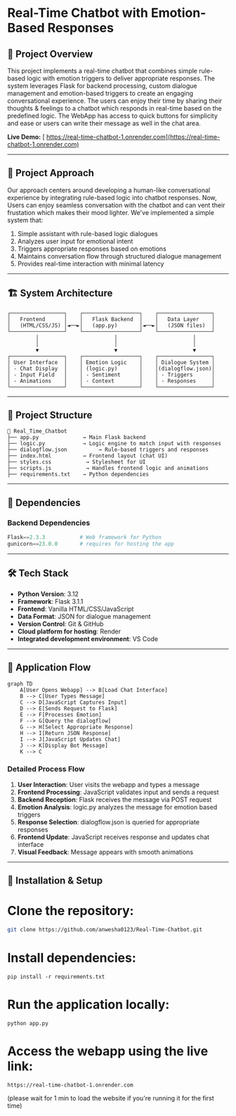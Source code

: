 # Real-Time Chatbot with Emotion-Based Responses

## 🌟 Project Overview

This project implements a real-time chatbot that combines simple rule-based logic with emotion triggers to deliver appropriate responses. The system leverages Flask for backend processing, custom dialogue management and emotion-based triggers to create an engaging conversational experience.
The users can enjoy their time by sharing their thoughts & feelings to a chatbot which responds in real-time based on the predefined logic. The WebApp has access to quick buttons for simplicity and ease or users can write their message as well in the chat area.

**Live Demo:** [ https://real-time-chatbot-1.onrender.com](https://real-time-chatbot-1.onrender.com)

---

## 🎯 Project Approach

Our approach centers around developing a human-like conversational experience by integrating rule-based logic into chatbot responses. Now, Users can enjoy seamless conversation with the chatbot and can vent their frustation which makes their mood lighter. We've implemented a simple system that:

1. Simple assistant with rule-based logic dialogues
2. Analyzes user input for emotional intent
3. Triggers appropriate responses based on emotions
4. Maintains conversation flow through structured dialogue management
5. Provides real-time interaction with minimal latency

---

## 🏗️ System Architecture

```
┌─────────────────┐    ┌──────────────────┐    ┌─────────────────┐
│   Frontend      │    │   Flask Backend  │    │   Data Layer    │
│   (HTML/CSS/JS) │◄──►│   (app.py)       │◄──►│   (JSON files)  │
└─────────────────┘    └──────────────────┘    └─────────────────┘
         │                        │                        │
         │                        │                        │
         ▼                        ▼                        ▼
┌─────────────────┐    ┌──────────────────┐    ┌─────────────────┐
│ User Interface  │    │ Emotion Logic    │    │ Dialogue System │
│ - Chat Display  │    │ (logic.py)       │    │(dialogflow.json)│
│ - Input Field   │    │ - Sentiment      │    │ - Triggers      │
│ - Animations    │    │ - Context        │    │ - Responses     │
└─────────────────┘    └──────────────────┘    └─────────────────┘
```

---

## 📁 Project Structure

```plaintext
📁 Real_Time_Chatbot
├── app.py              → Main Flask backend
├── logic.py            → Logic engine to match input with responses
├── dialogflow.json          → Rule-based triggers and responses
├── index.html          → Frontend layout (chat UI)
├── styles.css           → Stylesheet for UI
├── scripts.js           → Handles frontend logic and animations
├── requirements.txt    → Python dependencies
```
---

## 🔧 Dependencies

### **Backend Dependencies**
```python
Flask==2.3.3           # Web framework for Python
gunicorn==23.0.0       # requires for hosting the app
```
---
## 🛠️ Tech Stack

- **Python Version**: 3.12
- **Framework**: Flask 3.1.1
- **Frontend**: Vanilla HTML/CSS/JavaScript
- **Data Format**: JSON for dialogue management
- **Version Control**: Git & GitHub
- **Cloud platform for hosting**: Render
- **Integrated development environment**: VS Code
---

## 🔄 Application Flow

```mermaid
graph TD
    A[User Opens Webapp] --> B[Load Chat Interface]
    B --> C[User Types Message]
    C --> D[JavaScript Captures Input]
    D --> E[Sends Request to Flask]
    E --> F[Processes Emotion]
    F --> G[Query the dialogflow]
    G --> H[Select Appropriate Response]
    H --> I[Return JSON Response]
    I --> J[JavaScript Updates Chat]
    J --> K[Display Bot Message]
    K --> C
```

### **Detailed Process Flow**

1. **User Interaction**: User visits the webapp and types a message
2. **Frontend Processing**: JavaScript validates input and sends a request
3. **Backend Reception**: Flask receives the message via POST request
4. **Emotion Analysis**: logic.py analyzes the message for emotion based triggers
5. **Response Selection**: dialogflow.json is queried for appropriate responses
6. **Frontend Update**: JavaScript receives response and updates chat interface
7. **Visual Feedback**: Message appears with smooth animations

---

## 📝 Installation & Setup

# Clone the repository:
```bash
git clone https://github.com/anwesha0123/Real-Time-Chatbot.git
```

# Install dependencies:
```
pip install -r requirements.txt
```

# Run the application locally:
```
python app.py
```

# Access the webapp using the live link:
```
https://real-time-chatbot-1.onrender.com
```
(please wait for 1 min to load the website if you're running it for the first time)

